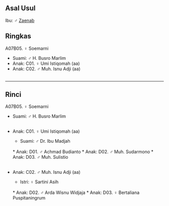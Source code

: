 ## Asal Usul

Ibu: ♂ [Zaenab][up] 

## Ringkas

A07B05. ♀ Soemarni
	<br/>

*	Suami: ♂ H. Busro Marlim
	<br/>
*	Anak: C01. ♀ Umi Istiqomah (aa)
*	Anak: C02. ♂ Muh. Isnu Adji (aa)
	<br/><br/>

-- -- --

## Rinci

A07B05. ♀ Soemarni
	<br/>

*	Suami: ♂ H. Busro Marlim
	<br/><br/>

*	Anak: C01. ♀ Umi Istiqomah (aa)
	*	Suami: ♂ Dr. Ibu Madjah
	<br/>
	*	Anak: D01. ♂ Achmad Budianto
	*	Anak: D02. ♂ Muh. Sudarmono
	*	Anak: D03. ♂ Muh. Sulistio
	<br/><br/>

*	Anak: C02. ♂ Muh. Isnu Adji (aa)
	*	Istri: ♀ Sartini Asih
	<br/>
	*	Anak: D02. ♂ Arda Wisnu Widjaja
	*	Anak: D03. ♀ Bertaliana Puspitaningrum
	<br/><br/>

[up]: https://github.com/epsi-rns/gitodipuro/blob/master/tree/A07.md
